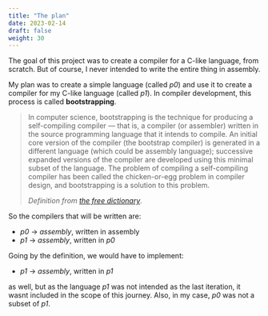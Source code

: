 ```yaml
---
title: "The plan"
date: 2023-02-14
draft: false
weight: 30
---
```


The goal of this project was to create a compiler for a C-like language, from scratch. But of course, I never intended to write the entire thing in assembly.

My plan was to create a simple language (called *p0*) and use it to create a compiler for my C-like language (called *p1*). In compiler development, this process is called **bootstrapping**.

> In computer science, bootstrapping is the technique for producing a self-compiling compiler — that is, a compiler (or assembler) written in the source programming language that it intends to compile. An initial core version of the compiler (the bootstrap compiler) is generated in a different language (which could be assembly language); successive expanded versions of the compiler are developed using this minimal subset of the language. The problem of compiling a self-compiling compiler has been called the chicken-or-egg problem in compiler design, and bootstrapping is a solution to this problem. 
>
> *Definition from [the free dictionary](https://encyclopedia.thefreedictionary.com/Bootstrapping+(compilers))*.

So the compilers that will be written are:
- *p0* -> *assembly*, written in assembly
- *p1* -> *assembly*, written in *p0*

Going by the definition, we would have to implement:
- *p1* -> *assembly*, written in *p1*

as well, but as the language *p1* was not intended as the last iteration, it wasnt included in the scope of this journey. Also, in my case, *p0* was not a subset of *p1*.